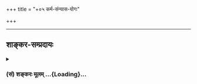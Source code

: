 +++
title = "+०५ कर्म-संन्यास-योगः"

+++


_________________
## शाङ्कर-सम्प्रदायः
<div class="js_include collapsed" newlevelforh1="3" title="(सं) शङ्करः मूलम्" unfilled url="/purANam_vaiShNavam/mahAbhAratam/06-bhIShma-parva/03-bhagavad-gItA-parva/saMskRtam/shankaraH/mUlam/05_karma-saMnyAsa-yogaH/_index.md">
<details><summary><h3>(सं) शङ्करः मूलम् ...{Loading}...</h3></summary>

‘कर्मण्यकर्म यः पश्येत्’ (भ. गी. ४ । १८) इत्यारभ्य ‘स युक्तः कृत्स्नकर्मकृत्’ (भ. गी. ४ । १८) ‘ज्ञानाग्निदग्धकर्माणम्’ (भ. गी. ४ । १९) ‘शारीरं केवलं कर्म कुर्वन्’ (भ. गी. ४ । २१) ‘यदृच्छालाभसन्तुष्टः’ (भ. गी. ४ । २२) ‘ब्रह्मार्पणं ब्रह्म हविः’ (भ. गी. ४ । २४) ‘कर्मजान् विद्धि तान् सर्वान्’ (भ. गी. ४ । ३२) ‘सर्वं कर्माखिलं पार्थ’ (भ. गी. ४ । ३३) ‘ज्ञानाग्निः सर्वकर्माणि’ (भ. गी. ४ । ३७) ‘योगसंन्यस्तकर्माणम्’ (भ. गी. ४ । ४१) इत्येतैः वचनैः सर्वकर्मसंन्यासम् अवोचत् भगवान् । ‘छित्त्वैनं संशयं योगमातिष्ठ’ (भ. गी. ४ । ४२) इत्यनेन वचनेन योगं च कर्मानुष्ठानलक्षणम् अनुतिष्ठ इत्युक्तवान् । तयोरुभयोश्च कर्मानुष्ठानकर्मसंन्यासयोः स्थितिगतिवत् परस्परविरोधात् एकेन सह कर्तुमशक्यत्वात् , कालभेदेन च अनुष्ठानविधानाभावात् , अर्थात् एतयोः अन्यतरकर्तव्यताप्राप्तौ सत्यां यत् प्रशस्यतरम् एतयोः कर्मानुष्ठानकर्मसंन्यासयोः तत् कर्तव्यं न इतरत् इत्येवं मन्यमानः प्रशस्यतरबुभुत्सया अर्जुन उवाच — ‘संन्यासं कर्मणां कृष्ण’ (भ. गी. ५ । १) इत्यादिना ॥

ननु च आत्मविदः ज्ञानयोगेन निष्ठां प्रतिपिपादयिषन् पूर्वोदाहृतैः वचनैः भगवान् सर्वकर्मसंन्यासम् अवोचत् , न तु अनात्मज्ञस्य । अतश्च कर्मानुष्ठानकर्मसंन्यासयोः भिन्नपुरुषविषयत्वात् अन्यतरस्य प्रशस्यतरत्वबुभुत्सया अयं प्रश्नः अनुपपन्नः । सत्यमेव त्वदभिप्रायेण प्रश्नो न उपपद्यते ; प्रष्टुः स्वाभिप्रायेण पुनः प्रश्नः युज्यत एवेति वदामः । कथम् ? पूर्वोदाहृतैः वचनैः भगवता कर्मसंन्यासस्य कर्तव्यतया विवक्षितत्वात् , प्राधान्यमन्तरेण च कर्तारं तस्य कर्तव्यत्वासम्भवात् अनात्मविदपि कर्ता पक्षे प्राप्तः अनूद्यत एव ; न पुनः आत्मवित्कर्तृकत्वमेव संन्यासस्य विवक्षितम् , इत्येवं मन्वानस्य अर्जुनस्य कर्मानुष्ठानकर्मसंन्यासयोः अविद्वत्पुरुषकर्तृकत्वमपि अस्तीति पूर्वोक्तेन प्रकारेण तयोः परस्परविरोधात् अन्यतरस्य कर्तव्यत्वे प्राप्ते प्रशस्यतरं च कर्तव्यम् न इतरत् इति प्रशस्यतरविविदिषया प्रश्नः न अनुपपन्नः ॥

प्रतिवचनवाक्यार्थनिरूपणेनापि प्रष्टुः अभिप्रायः एवमेवेति गम्यते । कथम् ? ‘संन्यासकर्मयोगौ निःश्रेयसकरौ तयोस्तु कर्मयोगो विशिष्यते’ (भ. गी. ५ । २) इति प्रतिवचनम् । एतत् निरूप्यम् — किं अनेन आत्मवित्कर्तृकयोः संन्यासकर्मयोगयोः निःश्रेयसकरत्वं प्रयोजनम् उक्त्वा तयोरेव कुतश्चित् विशेषात् कर्मसंन्यासात् कर्मयोगस्य विशिष्टत्वम् उच्यते ? आहोस्वित् अनात्मवित्कर्तृकयोः संन्यासकर्मयोगयोः तदुभयम् उच्यते ? इति । किञ्चातः — यदि आत्मवित्कर्तृकयोः कर्मसंन्यासकर्मयोगयोः निःश्रेयसकरत्वम् , तयोस्तु कर्मसंन्यासात् कर्मयोगस्य विशिष्टत्वम् उच्यते ; यदि वा अनात्मवित्कर्तृकयोः संन्यासकर्मयोगयोः तदुभयम् उच्यते इति । अत्र उच्यते — आत्मवित्कर्तृकयोः संन्यासकर्मयोगयोः असम्भवात् तयोः निःश्रेयसकरत्ववचनं तदीयाच्च कर्मसंन्यासात् कर्मयोगस्य विशिष्टत्वाभिधानम् इत्येतत् उभयम् अनुपपन्नम् । यदि अनात्मविदः कर्मसंन्यासः तत्प्रतिकूलश्च कर्मानुष्ठानलक्षणः कर्मयोगः सम्भवेताम् , तदा तयोः निःश्रेयसकरत्वोक्तिः कर्मयोगस्य च कर्मसंन्यासात् विशिष्टत्वाभिधानम् इत्येतत् उभयम् उपपद्येत । आत्मविदस्तु संन्यासकर्मयोगयोः असम्भवात् तयोः निःश्रेयसकरत्वाभिधानं कर्मसंन्यासाच्च कर्मयोगः विशिष्यते इति च अनुपपन्नम् ॥
अत्र आह — किम् आत्मविदः संन्यासकर्मयोगयोः उभयोरपि असम्भवः ? आहोस्वित् अन्यतरस्य असम्भवः ? यदा च अन्यतरस्य असम्भवः, तदा किं कर्मसंन्यासस्य, उत कर्मयोगस्य ? इति ; असम्भवे कारणं च वक्तव्यम् इति । अत्र उच्यते — आत्मविदः निवृत्तमिथ्याज्ञानत्वात् विपर्ययज्ञानमूलस्य कर्मयोगस्य असम्भवः स्यात् । जन्मादिसर्वविक्रियारहितत्वेन निष्क्रियम् आत्मानम् आत्मत्वेन यो वेत्ति तस्य आत्मविदः सम्यग्दर्शनेन अपास्तमिथ्याज्ञानस्य निष्क्रियात्मस्वरूपावस्थानलक्षणं सर्वकर्मसंन्यासम् उक्त्वा तद्विपरीतस्य मिथ्याज्ञानमूलकर्तृत्वाभिमानपुरःसरस्य सक्रियात्मस्वरूपावस्थानरूपस्य कर्मयोगस्य इह गीताशास्त्रे तत्र तत्र आत्मस्वरूपनिरूपणप्रदेशेषु सम्यग्ज्ञानमिथ्याज्ञानतत्कार्यविरोधात् अभावः प्रतिपाद्यते यस्मात् , तस्मात् आत्मविदः निवृत्तमिथ्याज्ञानस्य विपर्ययज्ञानमूलः कर्मयोगो न सम्भवतीति युक्तम् उक्तं स्यात् ॥

केषु केषु पुनः आत्मस्वरूपनिरूपणप्रदेशेषु आत्मविदः कर्माभावः प्रतिपाद्यते इति अत्र उच्यते — ‘अविनाशि तु तत्’ (भ. गी. २ । १७) इति प्रकृत्य ‘य एनं वेत्ति हन्तारम्’ (भ. गी. २ । १९) ‘वेदाविनाशिनं नित्यम्’ (भ. गी. २ । २१) इत्यादौ तत्र तत्र आत्मविदः कर्माभावः उच्यते ॥
ननु च कर्मयोगोऽपि आत्मस्वरूपनिरूपणप्रदेशेषु तत्र तत्र प्रतिपाद्यते एव ; तद्यथा — ‘तस्माद्युध्यस्व भारत’ (भ. गी. २ । १८) ‘स्वधर्ममपि चावेक्ष्य’ (भ. गी. २ । ३१) ‘कर्मण्येवाधिकारस्ते’ (भ. गी. २ । ४७) इत्यादौ । अतश्च कथम् आत्मविदः कर्मयोगस्य असम्भवः स्यादिति ? अत्र उच्यते — सम्यग्ज्ञानमिथ्याज्ञानतत्कार्यविरोधात् , ‘ज्ञानयोगेन साङ्ख्यानाम्’ (भ. गी. ३ । ३) इत्यनेन साङ्ख्यानाम् आत्मतत्त्वविदाम् अनात्मवित्कर्तृककर्मयोगनिष्ठातः निष्क्रियात्मस्वरूपावस्थानलक्षणायाः ज्ञानयोगनिष्ठायाः पृथक्करणात् , कृतकृत्यत्वेन आत्मविदः प्रयोजनान्तराभावात् , ‘तस्य कार्यं न विद्यते’ (भ. गी. ३ । १७) इति कर्तव्यान्तराभाववचनाच्च, ‘न कर्मणामनारम्भात्’ (भ. गी. ३ । ४) ‘संन्यासस्तु महाबाहो दुःखमाप्तुमयोगतः’ (भ. गी. ५ । ६) इत्यादिना च आत्मज्ञानाङ्गत्वेन कर्मयोगस्य विधानात् , ‘योगारूढस्य तस्यैव शमः कारणमुच्यते’ (भ. गी. ६ । ३) इत्यनेन च उत्पन्नसम्यग्दर्शनस्य कर्मयोगाभाववचनात् , ‘शारीरं केवलं कर्म कुर्वन्नाप्नोति किल्बिषम्’ (भ. गी. ४ । २१) इति च शरीरस्थितिकारणातिरिक्तस्य कर्मणो निवारणात् , ‘नैव किञ्चित्करोमीति युक्तो मन्येत तत्त्ववित्’ (भ. गी. ५ । ८) इत्यनेन च शरीरस्थितिमात्रप्रयुक्तेष्वपि दर्शनश्रवणादिकर्मसु आत्मयाथात्म्यविदः ‘करोमि’ इति प्रत्ययस्य समाहितचेतस्तया सदा अकर्तव्यत्वोपदेशात् आत्मतत्त्वविदः सम्यग्दर्शनविरुद्धो मिथ्याज्ञानहेतुकः कर्मयोगः स्वप्नेऽपि न सम्भावयितुं शक्यते यस्मात् , तस्मात् अनात्मवित्कर्तृकयोरेव संन्यासकर्मयोगयोः निःश्रेयसकरत्ववचनम् , तदीयाच्च कर्मसंन्यासात् पूर्वोक्तात्मवित्कर्तृकसर्वकर्मसंन्यासविलक्षणात् सत्येव कर्तृत्वविज्ञाने कर्मैकदेशविषयात् यमनियमादिसहितत्वेन च दुरनुष्ठेयात् सुकरत्वेन च कर्मयोगस्य विशिष्टत्वाभिधानम् इत्येवं प्रतिवचनवाक्यार्थनिरूपणेनापि पूर्वोक्तः प्रष्टुरभिप्रायः निश्चीयते इति स्थितम् ॥

‘ज्यायसी चेत्कर्मणस्ते’ (भ. गी. ३ । १) इत्यत्र ज्ञानकर्मणोः सह असम्भवे ‘यच्छ्रेय एतयोः तद्ब्रूहि’ (भ. गी. ३ । २) इत्येवं पृष्टोऽर्जुनेन भगवान् साङ्‍ख्यानां संन्यासिनां ज्ञानयोगेन निष्ठा पुनः कर्मयोगेन योगिनां निष्ठा प्रोक्तेति निर्णयं चकार । ‘न च संन्यसनादेव केवलात् सिद्धिं समधिगच्छति’ (भ. गी. ३ । ४) इति वचनात् ज्ञानसहितस्य सिद्धिसाधनत्वम् इष्टम्’ कर्मयोगस्य च, विधानात् । ज्ञानरहितस्य संन्यासः श्रेयान् , किं वा कर्मयोगः श्रेयान् ? ’ इति एतयोः विशेषबुभुत्सया —
</details>
</div>
